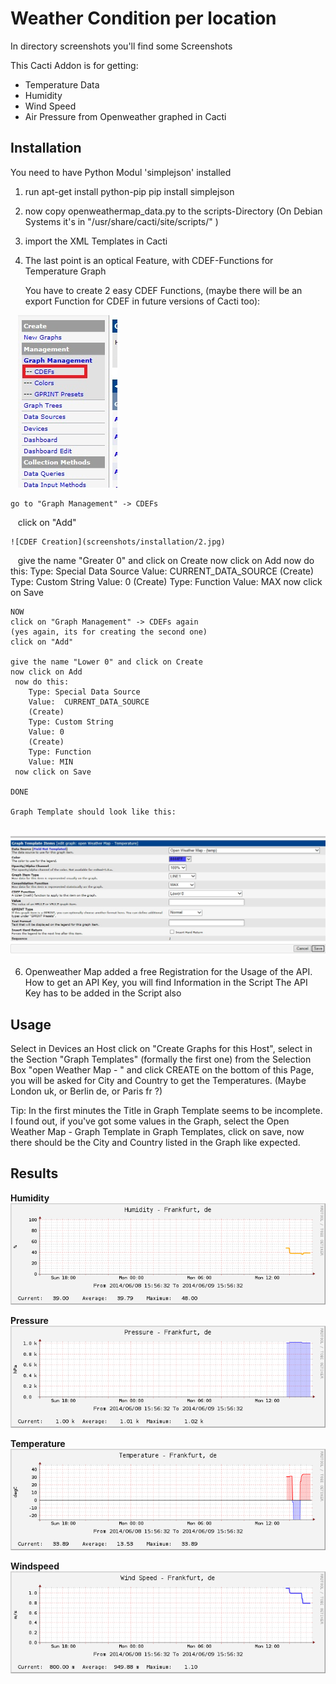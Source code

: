 # Weather Condition per location

In directory screenshots you'll find some Screenshots

This Cacti Addon is for getting:
- Temperature Data
- Humidity
- Wind Speed
- Air Pressure
from Openweather graphed in Cacti

## Installation

You need to have Python Modul 'simplejson' installed

1. run
    apt-get install python-pip
    pip install simplejson
3. now copy openweathermap_data.py to the scripts-Directory
(On Debian Systems it's in  "/usr/share/cacti/site/scripts/" )
4. import the XML Templates in Cacti
5. The last point is an optical Feature, with CDEF-Functions for Temperature Graph

    You have to create 2 easy CDEF Functions,
    (maybe there will be an export Function for CDEF in future versions of Cacti too):
    
    ![CDEF point](screenshots/installation/1.jpg)

    go to "Graph Management" -> CDEFs
    click on "Add"
    
    ![CDEF Creation](screenshots/installation/2.jpg)
    
    give the name "Greater 0" and click on Create
    now click on Add
     now do this:
        Type: Special Data Source
        Value:  CURRENT_DATA_SOURCE
        (Create)
        Type: Custom String
        Value: 0
        (Create)
        Type: Function
        Value: MAX
     now click on Save

    NOW
    click on "Graph Management" -> CDEFs again
    (yes again, its for creating the second one)
    click on "Add"

    give the name "Lower 0" and click on Create
    now click on Add
     now do this:
        Type: Special Data Source
        Value:  CURRENT_DATA_SOURCE
        (Create)
        Type: Custom String
        Value: 0
        (Create)
        Type: Function
        Value: MIN
     now click on Save

    DONE

    Graph Template should look like this:
    ![Graph Template](screenshots/installation/3.jpg)

6. Openweather Map added a free Registration for the Usage of the API.
How to get an API Key, you will find Information in the Script
The API Key has to be added in the Script also

## Usage
Select in Devices an Host click on "Create Graphs for this Host",
select in the Section "Graph Templates" (formally the first one) from the Selection Box "open Weather Map - <the Datatype you want to monitor>"
and click CREATE on the bottom of this Page,
you will be asked for City and Country to get the Temperatures.
(Maybe London uk, or Berlin de, or Paris fr ?)


Tip:
In the first minutes the Title in Graph Template seems to be incomplete.
I found out, if you've got some values in the Graph,
select the Open Weather Map - Graph Template in Graph Templates,
click on save,
now there should be the City and Country listed in the Graph like expected.

## Results
**Humidity**
![humidity](screenshots/humidity.png)


**Pressure**
![pressure](screenshots/pressure.png)


**Temperature**
![temperature](screenshots/temperature.png)


**Windspeed**
![windspeed](screenshots/windspeed.png)
